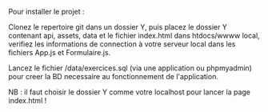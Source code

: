 Pour installer le projet :

Clonez le repertoire git dans un dossier Y, puis placez le dossier Y contenant api, assets, 
data et le fichier index.html dans htdocs/wwww local, 
verifiez les informations de connection à votre serveur local dans les fichiers App.js et Formulaire.js.

Lancez le fichier /data/exercices.sql (via une application ou phpmyadmin) pour creer la BD necessaire au fonctionnement de l'application.

NB : il faut choisir le dossier Y comme votre localhost pour lancer la page index.html !
